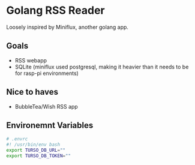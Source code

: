 # Golang RSS Reader

Loosely inspired by Miniflux, another golang app.

## Goals

- RSS webapp
- SQLite (miniflux used postgresql, making it heavier than it needs to be for rasp-pi environments)

## Nice to haves

- BubbleTea/Wish RSS app

## Environemnt Variables

```bash
# .envrc
#! /usr/bin/env bash
export TURSO_DB_URL=""
export TURSO_DB_TOKEN=""
```
